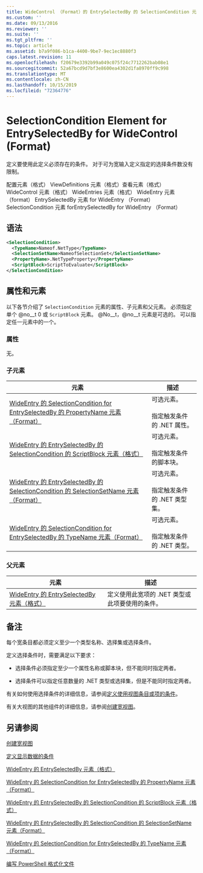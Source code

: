 ```yaml
---
title: WideControl （Format）的 EntrySelectedBy 的 SelectionCondition 元素 |Microsoft Docs
ms.custom: ''
ms.date: 09/13/2016
ms.reviewer: ''
ms.suite: ''
ms.tgt_pltfrm: ''
ms.topic: article
ms.assetid: b7a9f086-b1ca-4400-9be7-9ec1ec8880f3
caps.latest.revision: 11
ms.openlocfilehash: f20679e3392b99a049c075f24c7712262bab08e1
ms.sourcegitcommit: 52a67bcd9d7bf3e8600ea4302d1fa8970ff9c998
ms.translationtype: MT
ms.contentlocale: zh-CN
ms.lasthandoff: 10/15/2019
ms.locfileid: "72364776"
---
```

# <a name="selectioncondition-element-for-entryselectedby-for-widecontrol-format"></a>SelectionCondition Element for EntrySelectedBy for WideControl (Format)

定义要使用此定义必须存在的条件。 对于可为宽输入定义指定的选择条件数没有限制。

配置元素（格式） ViewDefinitions 元素（格式）查看元素（格式） WideControl 元素（格式） WideEntries 元素（格式） WideEntry 元素（format） EntrySelectedBy 元素 for WideEntry （Format） SelectionCondition 元素 forEntrySelectedBy for WideEntry （Format）

## <a name="syntax"></a>语法

```xml
<SelectionCondition>
  <TypeName>Nameof.NetType</TypeName>
  <SelectionSetName>NameofSelectionSet</SelectionSetName>
  <PropertyName>.NetTypeProperty</PropertyName>
  <ScriptBlock>ScriptToEvaluate</ScriptBlock>
</SelectionCondition>
```

## <a name="attributes-and-elements"></a>属性和元素

以下各节介绍了 `SelectionCondition` 元素的属性、子元素和父元素。 必须指定单个 @no__t 0 或 `ScriptBlock` 元素。 @No__t，@no__t 元素是可选的。 可以指定任一元素中的一个。

### <a name="attributes"></a>属性

无。

### <a name="child-elements"></a>子元素

|元素|描述|
|-------------|-----------------|
|[WideEntry 的 SelectionCondition for EntrySelectedBy 的 PropertyName 元素（Format）](./propertyname-element-for-selectioncondition-for-entryselectedby-for-wideentry-format.md)|可选元素。<br /><br /> 指定触发条件的 .NET 属性。|
|[WideEntry 的 EntrySelectedBy 的 SelectionCondition 的 ScriptBlock 元素（格式）](./scriptblock-element-for-selectioncondition-for-entryselectedby-for-widecontrol-format.md)|可选元素。<br /><br /> 指定触发条件的脚本块。|
|[WideEntry 的 EntrySelectedBy 的 SelectionCondition 的 SelectionSetName 元素（Format）](./selectionsetname-element-for-selectioncondition-for-entryselectedby-for-wideentry-format.md)|可选元素。<br /><br /> 指定触发条件的 .NET 类型集。|
|[WideEntry 的 SelectionCondition for EntrySelectedBy 的 TypeName 元素（Format）](./typename-element-for-selectioncondition-for-entryselectedby-for-widecontrol-format.md)|可选元素。<br /><br /> 指定触发条件的 .NET 类型。|

### <a name="parent-elements"></a>父元素

|元素|描述|
|-------------|-----------------|
|[WideEntry 的 EntrySelectedBy 元素（格式）](./entryselectedby-element-for-wideentry-format.md)|定义使用此宽项的 .NET 类型或此项要使用的条件。|

## <a name="remarks"></a>备注

每个宽条目都必须定义至少一个类型名称、选择集或选择条件。

定义选择条件时，需要满足以下要求：

- 选择条件必须指定至少一个属性名称或脚本块，但不能同时指定两者。

- 选择条件可以指定任意数量的 .NET 类型或选择集，但是不能同时指定两者。

有关如何使用选择条件的详细信息，请参阅[定义使用视图条目或项的条件](./defining-conditions-for-displaying-data.md)。

有关大视图的其他组件的详细信息，请参阅[创建宽视图](./creating-a-wide-view.md)。

## <a name="see-also"></a>另请参阅

[创建宽视图](./creating-a-wide-view.md)

[定义显示数据的条件](./defining-conditions-for-displaying-data.md)

[WideEntry 的 EntrySelectedBy 元素（格式）](./entryselectedby-element-for-wideentry-format.md)

[WideEntry 的 SelectionCondition for EntrySelectedBy 的 PropertyName 元素（Format）](./propertyname-element-for-selectioncondition-for-entryselectedby-for-wideentry-format.md)

[WideEntry 的 EntrySelectedBy 的 SelectionCondition 的 ScriptBlock 元素（格式）](./scriptblock-element-for-selectioncondition-for-entryselectedby-for-widecontrol-format.md)

[WideEntry 的 EntrySelectedBy 的 SelectionCondition 的 SelectionSetName 元素（Format）](./selectionsetname-element-for-selectioncondition-for-entryselectedby-for-wideentry-format.md)

[WideEntry 的 SelectionCondition for EntrySelectedBy 的 TypeName 元素（Format）](./typename-element-for-selectioncondition-for-entryselectedby-for-widecontrol-format.md)

[编写 PowerShell 格式化文件](./writing-a-powershell-formatting-file.md)
